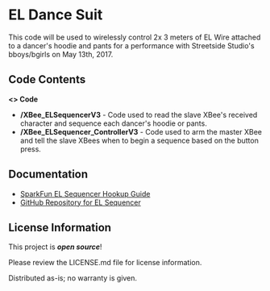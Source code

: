 # EL Dance Suit

This code will be used to wirelessly control 2x 3 meters of EL Wire attached to a dancer's hoodie and pants
for a performance with Streetside Studio's bboys/bgirls on May 13th, 2017.

Code Contents
-------------------
**<> Code**
- **/XBee_ELSequencerV3** - Code used to read the slave XBee's received character and sequence each dancer's hoodie or pants.
- **/XBee_ELSequencer_ControllerV3** - Code used to arm the master XBee and tell the slave XBees when to begin a sequence based on the button press.

Documentation
-------------------

* [SparkFun EL Sequencer Hookup Guide](https://learn.sparkfun.com/tutorials/el-sequencerescudo-dos-hookup-guide)
* [GitHub Repository for EL Sequencer](https://github.com/sparkfun/EL_Sequencer/tree/master)


License Information
-------------------

This project is _**open source**_! 

Please review the LICENSE.md file for license information. 

Distributed as-is; no warranty is given.
